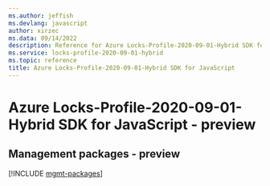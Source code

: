 ```yaml
---
ms.author: jeffish
ms.devlang: javascript
author: xirzec
ms.data: 09/14/2022
description: Reference for Azure Locks-Profile-2020-09-01-Hybrid SDK for JavaScript
ms.service: locks-profile-2020-09-01-hybrid
ms.topic: reference
title: Azure Locks-Profile-2020-09-01-Hybrid SDK for JavaScript
---
```

# Azure Locks-Profile-2020-09-01-Hybrid SDK for JavaScript - preview

## Management packages - preview
[!INCLUDE [mgmt-packages](locks-profile-2020-09-01-hybrid-mgmt-index.md)]
